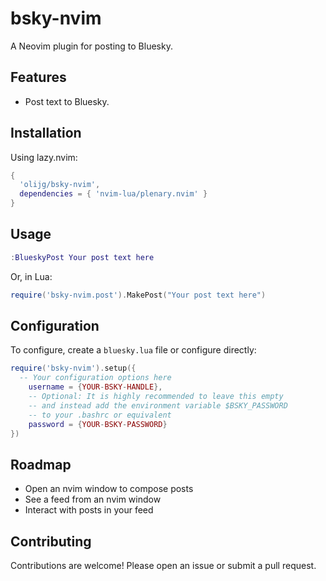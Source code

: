 # bsky-nvim

A Neovim plugin for posting to Bluesky.

## Features

-   Post text to Bluesky.

## Installation

Using lazy.nvim:

```lua
{
  'olijg/bsky-nvim',
  dependencies = { 'nvim-lua/plenary.nvim' }
}
```

## Usage

```lua
:BlueskyPost Your post text here
```

Or, in Lua:

```lua
require('bsky-nvim.post').MakePost("Your post text here")
```

## Configuration

To configure, create a `bluesky.lua` file or configure directly:

```lua
require('bsky-nvim').setup({
  -- Your configuration options here
    username = {YOUR-BSKY-HANDLE},
    -- Optional: It is highly recommended to leave this empty
    -- and instead add the environment variable $BSKY_PASSWORD
    -- to your .bashrc or equivalent
    password = {YOUR-BSKY-PASSWORD}
})
```

## Roadmap

- Open an nvim window to compose posts
- See a feed from an nvim window
- Interact with posts in your feed

## Contributing

Contributions are welcome! Please open an issue or submit a pull request.
